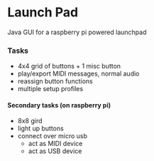 # Launch Pad
Java GUI for a raspberry pi powered launchpad

### Tasks
- 4x4 grid of buttons + 1 misc button
- play/export MIDI messages, normal audio
- reassign button functions
- multiple setup profiles

#### Secondary tasks (on raspberry pi)
- 8x8 gird
- light up buttons
- connect over micro usb
  - act as MIDI device
  - act as USB device
